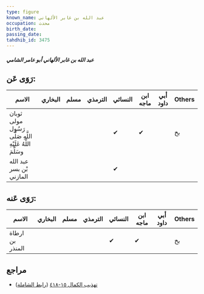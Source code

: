 ```yaml
---
type: figure
known_name: عبد الله بن غابر الألهاني
occupation: محدث
birth_date:
passing_date:
tahdhib_id: 3475
---
```

##### عبد الله بن غابر الألهاني أبو عامر الشامي

## رَوَى عَن:
| الاسم                                                      | البخاري | مسلم | الترمذي | النسائي | ابن ماجه | أبي داود | Others |
| ---------------------------------------------------------- | ------- | ---- | ------- | ------- | -------- | -------- | ------ |
| ثوبان مولى رَسُول اللَّهِ صَلَّى اللَّهُ عَلَيْهِ وسَلَّمَ |         |      |         | ✔       | ✔        |          | بخ     |
| عبد الله بْن بسر المازني                                   |         |      |         | ✔       |          |          |        |
## رَوَى عَنه:
| الاسم           | البخاري | مسلم | الترمذي | النسائي | ابن ماجه | أبي داود | Others |
| --------------- | ------- | ---- | ------- | ------- | -------- | -------- | ------ |
| ارطاة بن المنذر |         |      |         | ✔       | ✔        |          | بخ     |
## مراجع
- [تهذيب الكمال ١٥-٤١٨](obsidian://open?vault=Tahdhib-al-Kamal&file=Figures/٣٤٧٥-عبد%20الله%20بن%20غابر%20الألهاني%20أبو%20عامر%20الشامي) ([رابط الشاملة](https://shamela.ws/book/3722/7902))